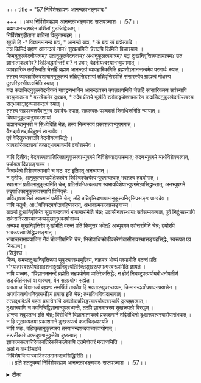 +++
title = "57 निर्विशेषब्रह्मणः आनन्दत्वभङ्गवादः"

+++
।।अथ निर्विशेषब्रह्मण आनन्दत्वभङ्गवादः सप्तपञ्चाशः ।।57।।  
ब्रह्मण्यानन्दशब्देन दर्शितां गुडजिह्विकाम् ।  
 निर्विशेषगृहीतानां वादिनां विलुनाम्यहम् ।।  
श्रूयते हि -* विज्ञानमानन्दं ब्रह्म, * आनन्दो ब्रह्म, * कं ब्रह्म खं ब्रह्मेत्यादि ।  
 तत्र किमिदं ब्रह्मण आनन्दत्वं नाम? सुखत्वमिति चेत्तदपि किमिति विचारयामः ।  
 किमनुकूलवेदनीयत्वम्? उतानुकूलवेदनत्वम्? अथानुकूलत्वमात्रम्? यद्वा दुःखनिवृत्तिरूपतामात्रम्? उत ज्ञानात्मकत्वमेव? किञ्चिद्धर्मान्तरं वा? न प्रथम; वेदनीयत्वस्यानभ्युपगमात् ।  
 व्यावहारिकं तदस्त्विति चेत्तर्हि ब्रह्मण आनन्दत्वं व्यावहारिकमिति ब्रह्मणोऽनानन्दत्वमेव परमार्थः स्यात् ।  
 ततश्च व्यावहारिकदशायामनुकूलत्वं तन्निवृत्तिदशायां तन्निवृत्तिरपीति संसारस्यैव ग्राह्यत्वं मोक्षस्य दूरपरिहरणीयत्वमिति स्यात् ।  
 यदा कदाचिदनुकूलवेदनीयत्वं यावद्द्रव्यभाविन आनन्दत्वस्य उपलक्षणमिति चेत्तर्हि सांसारिकस्य सर्वस्यापि वस्युजातस्य * वस्त्वेकमेव दुःखाय, * तदेव प्रीतये भूत्वेति श्लोकद्वयोक्तप्रकारेण कदाचिदनुकूलवेदनीयत्वस्य सद्भावाद्याद्द्रव्यमानन्दत्वं स्यात् ।  
 ततश्च सप्रपञ्चतयैवानुभव उपादेयः स्यात्, सहस्रवतः पञ्चशतं किमधिकमिति न्यायात् ।  
 विषयानुकूल्यानुभवदशायां   
ब्रह्मानन्दानुभवो न सिध्येदिति चेन्न; तस्य नित्यस्वयं प्रकाशत्वाभ्युपगमात् ।  
 वैशद्यावैशद्यादिदूषणं त्वन्यत्रैव ।  
 एवं वेदितुरभावादपि वेदनीयत्वासिद्धेः ।  
 व्यावहारिकदशायां तत्सद्भावमात्रमपि दत्तोत्तरमेव ।  
  
नापि द्वितीयः; वेदनरूपत्वातिरिक्तानुकूलत्वाभ्युपगमे निर्विशेषवादापक्रमात्; तदनभ्युपगमे व्यर्थविशेषणत्वात्, पर्यायत्वादिप्रसङ्गाच्च ।  
 भिन्नार्थत्वे विशेषणत्वाभावे च घटः पट इतिवत् अनन्वयात् ।  
 न तृतीयः, आनुकूल्यस्यापेक्षिकत्वेन किञ्चिदपेक्ष्येत्यभ्युपगम्यत्वात् भवतश्च तदयोगात् ।  
 स्वात्मानं प्रतीदमानुकूल्यमिति चेन्न; प्रतिसंबन्धित्वलक्षण स्वभावविशेषाभ्युपगमेऽपसिद्धान्तात्, अनभ्युपगमे तदुपाधिकानुकूलत्वस्यापि विनिवृत्तेः ।  
 अविद्याशबलितं स्वात्मानं प्रतीति चेत्; तर्हि तन्निवृत्तिदशायामानुकूल्यनिवृत्तिप्रसङ्गः प्राग्वदेव ।  
 नापि चतुर्थः, आैपनिषदमर्यादाबहिष्कारात्, अभावात्मकत्वप्रसङ्गाच्च ।  
 ब्रह्मणो दुःखनिवृत्तिरेव सुखशब्दवाच्यं भावान्तरमिति चेन्न; उदासीनावस्थायाः सर्वसम्मतत्वात्, पूर्वं निर्दुःखस्यापि शर्करादिरसास्वादजन्यसुखानुभवदर्शनाच्च ।  
 अन्यथा सुखनिवृत्तिरेव दुःखमिति वदन्तं प्रति किमुत्तरं भवेत्? अभ्युपगम एवोत्तरमिति चेन्न; द्वयोरपि भावरूपत्वासिद्धिप्रसङ्गात् ।  
 भावान्तराभाववादिना नैवं चोदनीयमिति चेन्न; भिन्नोपाधिक्रोडीकारेणोदासीनावस्थासङ्ग्रहसिद्धेः, स्वरूपत एव निरूपण(।  
)सिद्धेश्च ।  
 किंच, समस्तदुःखनिवृत्तिरूपां सुषुप्त्यवस्थामुद्दिश्य, नाहमत्र भोग्यं पश्यामीति वदन्तं प्रति भोग्यात्मस्वरूपोपदेशदर्शनाद्दुःखनिवृत्त्यतिरिक्तसुखरूपमात्मस्वरूपमिति ज्ञायते ।  
 नापि पञ्चमः, *विज्ञानमानन्दं ब्रह्मेति सहप्रयोगेण व्यतिरेकसिद्धेः; न हीदं निघण्टुवत्पर्यायबोधनोपक्षीणं सङ्कीर्तनरूपं वा वाक्यम्, येन सहप्रयोगः सह्येत ।  
 यावता च विज्ञानत्वं ब्रह्मणः समर्थितं तावतैव हि भवताऽप्युपरन्तव्यम्, किमानन्दत्वोपपादनप्रयासेन ।  
 अपर्यायताबोधनिवृत्यर्थोऽयं प्रयास इति चेन्न; तथाविधविवादाभावात् ।  
 तत्सद्भावेऽपि महता प्रयासेनापि सर्वलोकप्रसिद्धस्यापर्यायत्वस्यापि दुरपह्नवत्वात् ।  
 दुःखरूपाणि च कानिचिद्विज्ञानान्युपलभ्यन्ते, तदपि ज्ञानमात्रस्य सुखरूपत्वे विरुद्धम् ।  
 भ्रान्त्या तदुपलम्भ इति चेन्न; विरोधिनि विज्ञानात्मकत्वे प्रकाशमाने तद्विरोधिनो दुःखरूपत्वस्यारोपासंभवात् ।  
 न हि सुखरूपतया प्रकाशमाने दुःखरूपत्वं कदाचिदध्यस्यति ।  
 नापि षष्ठः, बहिष्कृतानुकूल्यस्य तस्यानन्दशब्दवाच्यत्वायोगात् ।  
 तत्प्रतीकारे उक्तदूषणानुवृत्तेरेव दुष्टत्वात् ।  
 ज्ञानात्मकत्वातिरेकानतिरेकविकल्पेनापि दत्तमेवोत्तरं मन्तव्यमिति ।  
 अतो न कथञ्चिदपि   
निर्विशेषचिन्मात्रवादिनस्तदानन्दत्वसिद्धिरिति ।।  
।। इति शतदूषम्यां निर्विशेषब्रह्मण आनन्दत्वभङ्गवादः सप्तपञ्चाशः ।।57।।

<details><summary>टीका</summary>


</details>


